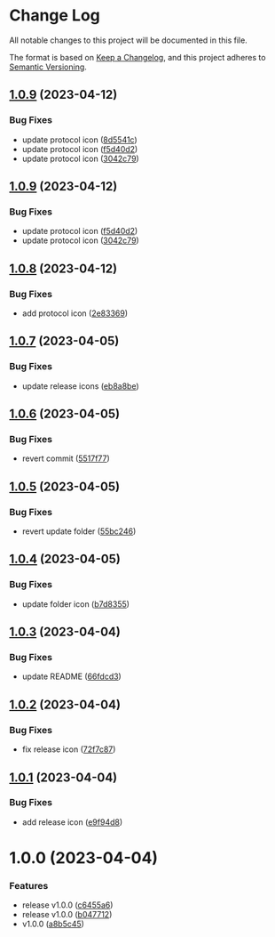 # Change Log

All notable changes to this project will be documented in this file.

The format is based on [Keep a Changelog](https://keepachangelog.com/en/1.0.0/), and this project adheres to [Semantic Versioning](https://semver.org/spec/v2.0.0.html).

## [1.0.9](https://github.com/hunqng/openspace-icons/compare/v1.0.8...v1.0.9) (2023-04-12)


### Bug Fixes

* update protocol icon ([8d5541c](https://github.com/hunqng/openspace-icons/commit/8d5541c8143145165c8360e1cd46b5a7b545330d))
* update protocol icon ([f5d40d2](https://github.com/hunqng/openspace-icons/commit/f5d40d233e4bcf59959bd29c47370e0fc2028231))
* update protocol icon ([3042c79](https://github.com/hunqng/openspace-icons/commit/3042c79fdd20db947cc342caff4587f4beb1b493))

## [1.0.9](https://github.com/hunqng/openspace-icons/compare/v1.0.8...v1.0.9) (2023-04-12)


### Bug Fixes

* update protocol icon ([f5d40d2](https://github.com/hunqng/openspace-icons/commit/f5d40d233e4bcf59959bd29c47370e0fc2028231))
* update protocol icon ([3042c79](https://github.com/hunqng/openspace-icons/commit/3042c79fdd20db947cc342caff4587f4beb1b493))

## [1.0.8](https://github.com/hunqng/openspace-icons/compare/v1.0.7...v1.0.8) (2023-04-12)


### Bug Fixes

* add protocol icon ([2e83369](https://github.com/hunqng/openspace-icons/commit/2e833699653e00501b13da34a5d15a3ed66d2490))

## [1.0.7](https://github.com/hunqng/openspace-icons/compare/v1.0.6...v1.0.7) (2023-04-05)


### Bug Fixes

* update release icons ([eb8a8be](https://github.com/hunqng/openspace-icons/commit/eb8a8be8c1746d630aaf62237c2f8ef75799be3e))

## [1.0.6](https://github.com/hunqng/openspace-icons/compare/v1.0.5...v1.0.6) (2023-04-05)


### Bug Fixes

* revert commit ([5517f77](https://github.com/hunqng/openspace-icons/commit/5517f7743f485c153836caff88c9265caf4f9f9f))

## [1.0.5](https://github.com/hunqng/openspace-icons/compare/v1.0.4...v1.0.5) (2023-04-05)


### Bug Fixes

* revert update folder ([55bc246](https://github.com/hunqng/openspace-icons/commit/55bc2464faa519894a28bd658de3d46ca651bb19))

## [1.0.4](https://github.com/hunqng/openspace-icons/compare/v1.0.3...v1.0.4) (2023-04-05)


### Bug Fixes

* update folder icon ([b7d8355](https://github.com/hunqng/openspace-icons/commit/b7d835525a0f86753415df145c7d05c6ca67af5b))

## [1.0.3](https://github.com/hunqng/openspace-icons/compare/v1.0.2...v1.0.3) (2023-04-04)


### Bug Fixes

* update README ([66fdcd3](https://github.com/hunqng/openspace-icons/commit/66fdcd3e075f5f77afd922bcf87c664227f94cf5))

## [1.0.2](https://github.com/hunqng/openspace-icons/compare/v1.0.1...v1.0.2) (2023-04-04)


### Bug Fixes

* fix release icon ([72f7c87](https://github.com/hunqng/openspace-icons/commit/72f7c870126eb9f812ce1195505fb6a64ff80543))

## [1.0.1](https://github.com/hunqng/openspace-icons/compare/v1.0.0...v1.0.1) (2023-04-04)


### Bug Fixes

* add release icon ([e9f94d8](https://github.com/hunqng/openspace-icons/commit/e9f94d82915695bf9a48b9ae1669b6e40589ec3b))

# 1.0.0 (2023-04-04)


### Features

* release v1.0.0 ([c6455a6](https://github.com/hunqng/openspace-icons/commit/c6455a6390fdb3630d53b671f8cf14c50539c55b))
* release v1.0.0 ([b047712](https://github.com/hunqng/openspace-icons/commit/b0477121512a99fa2e42cafb91adc7a140e057fb))
* v1.0.0 ([a8b5c45](https://github.com/hunqng/openspace-icons/commit/a8b5c454da49136a32d9d34e7a27af56a422afe8))
